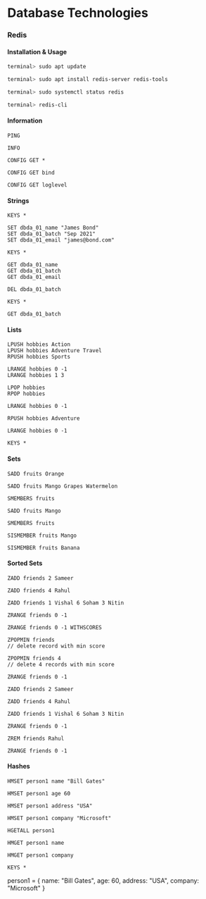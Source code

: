 # Database Technologies

### Redis

#### Installation & Usage

```sh
terminal> sudo apt update

terminal> sudo apt install redis-server redis-tools

terminal> sudo systemctl status redis

terminal> redis-cli
```

#### Information

```
PING

INFO

CONFIG GET *

CONFIG GET bind

CONFIG GET loglevel
```

#### Strings

```
KEYS *

SET dbda_01_name "James Bond"
SET dbda_01_batch "Sep 2021"
SET dbda_01_email "james@bond.com"

KEYS *

GET dbda_01_name
GET dbda_01_batch
GET dbda_01_email

DEL dbda_01_batch

KEYS *

GET dbda_01_batch
```

#### Lists

```
LPUSH hobbies Action
LPUSH hobbies Adventure Travel
RPUSH hobbies Sports

LRANGE hobbies 0 -1
LRANGE hobbies 1 3

LPOP hobbies
RPOP hobbies

LRANGE hobbies 0 -1

RPUSH hobbies Adventure

LRANGE hobbies 0 -1

KEYS *
```

#### Sets

```
SADD fruits Orange

SADD fruits Mango Grapes Watermelon

SMEMBERS fruits

SADD fruits Mango

SMEMBERS fruits

SISMEMBER fruits Mango

SISMEMBER fruits Banana
```

#### Sorted Sets

```
ZADD friends 2 Sameer

ZADD friends 4 Rahul

ZADD friends 1 Vishal 6 Soham 3 Nitin

ZRANGE friends 0 -1

ZRANGE friends 0 -1 WITHSCORES

ZPOPMIN friends 
// delete record with min score

ZPOPMIN friends 4
// delete 4 records with min score

ZRANGE friends 0 -1

ZADD friends 2 Sameer

ZADD friends 4 Rahul

ZADD friends 1 Vishal 6 Soham 3 Nitin

ZRANGE friends 0 -1

ZREM friends Rahul

ZRANGE friends 0 -1
```

#### Hashes

```
HMSET person1 name "Bill Gates"

HMSET person1 age 60

HMSET person1 address "USA"

HMSET person1 company "Microsoft"

HGETALL person1

HMGET person1 name

HMGET person1 company

KEYS *
```

person1 = {
    name: "Bill Gates",
    age: 60,
    address: "USA",
    company: "Microsoft"
}



